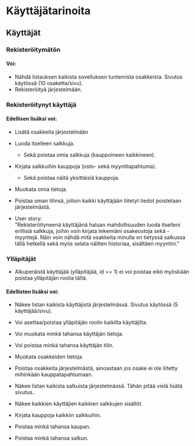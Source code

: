 # Käyttäjätarinoita

## Käyttäjät

### Rekisteröitymätön
#### Voi:  
- Nähdä listauksen kaikista sovelluksen tuntemista osakkeista. Sivutus käytössä (10 osaketta/sivu).
- Rekisteröityä järjestelmään.

### Rekisteröitynyt käyttäjä
#### Edellisen lisäksi voi:
- Lisätä osakkeita järjestelmään
- Luoda itselleen salkkuja.
  - Sekä poistaa omia salkkuja (kauppoineen kaikkineen).
- Kirjata salkkuihin kauppoja (osto- sekä myyntitapahtuma).
  - Sekä poistaa näitä yksittäisiä kauppoja.
- Muokata omia tietoja.
- Poistaa oman tilinsä, jolloin kaikki käyttäjään liitetyt tiedot poistetaan järjestelmästä.

- User story:  
  "Rekisteröityneenä käyttäjänä haluan mahdollisuuden luoda itselleni erillisiä salkkuja, joihin voin kirjata tekemiäni osakeostoja sekä -myyntejä. Näin voin nähdä mitä osakkeita minulla on tietyssä salkussa tällä hetkellä sekä myös selata näitten historiaa, sisältäen myyntini."

### Ylläpitäjät
- Alkuperäistä käyttäjää (ylläpitäjää, id == 1) ei voi poistaa eikö myöskään poistaa ylläpitäjän roolia tältä.

#### Edellisten lisäksi voi:
- Näkee listan kaikista käyttäjistä järjestelmässä. Sivutus käytössä (5 käyttäjää/sivu).
- Voi asettaa/poistaa ylläpitäjän roolin kaikilta käyttäjilta.
- Voi muokata minkä tahansa käyttäjän tietoja.
- Voi poistaa minkä tahansa käyttäjän tilin.

- Muokata osakkeiden tietoja.
- Poistaa osakkeita järjestelmästä, ainoastaan jos osake ei ole liitetty mihinkään kauppatapahtumaan.

- Näkee listan kaikista salkuista järjestelmässä. Tähän pitää vielä lisätä sivutus..
- Näkee kaikkien käyttäjien kaikkien salkkujen sisällöt.
- Kirjata kauppoja kaikkiin salkkuihin.
- Poistaa minkä tahansa kaupan.
- Poistaa minkä tahansa salkun.
